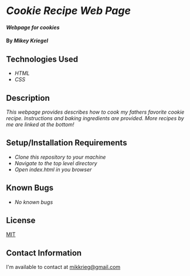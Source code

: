# _Cookie Recipe Web Page_

#### _Webpage for cookies_

#### By _**Mikey Kriegel**_

## Technologies Used

* _HTML_
* _CSS_

## Description

_This webpage provides describes how to cook my fathers favorite cookie recipe.
Instructions and baking ingredients are provided. More recipes by me are linked at the bottom!_

## Setup/Installation Requirements

* _Clone this repository to your machine_
* _Navigate to the top level directory_
* _Open index.html in you browser_

## Known Bugs

* _No known bugs_

## License

[MIT](https://opensource.org/licenses/MIT)

## Contact Information

I'm available to contact at mikkrieg@gmail.com